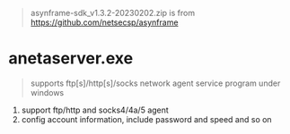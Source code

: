> asynframe-sdk_v1.3.2-20230202.zip is from https://github.com/netsecsp/asynframe  

# anetaserver.exe 
> supports ftp[s]/http[s]/socks network agent service program under windows  

1. support ftp/http and socks4/4a/5 agent  
2. config account information, include password and speed and so on  
